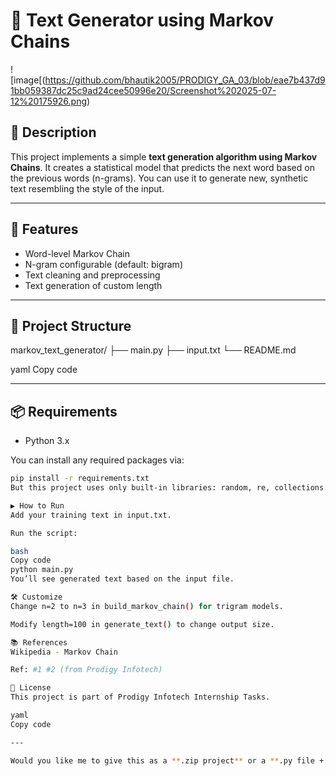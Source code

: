 # 🧠 Text Generator using Markov Chains

![image[(https://github.com/bhautik2005/PRODIGY_GA_03/blob/eae7b437d91bb059387dc25c9ad24cee50996e20/Screenshot%202025-07-12%20175926.png)

## 📌 Description

This project implements a simple **text generation algorithm using Markov Chains**. It creates a statistical model that predicts the next word based on the previous words (n-grams). You can use it to generate new, synthetic text resembling the style of the input.

---

## 🚀 Features

- Word-level Markov Chain
- N-gram configurable (default: bigram)
- Text cleaning and preprocessing
- Text generation of custom length

---

## 📁 Project Structure

markov_text_generator/
├── main.py
├── input.txt
└── README.md

yaml
Copy code

---

## 📦 Requirements

- Python 3.x

You can install any required packages via:

```bash
pip install -r requirements.txt
But this project uses only built-in libraries: random, re, collections.

▶️ How to Run
Add your training text in input.txt.

Run the script:

bash
Copy code
python main.py
You’ll see generated text based on the input file.

🛠️ Customize
Change n=2 to n=3 in build_markov_chain() for trigram models.

Modify length=100 in generate_text() to change output size.

📚 References
Wikipedia - Markov Chain

Ref: #1 #2 (from Prodigy Infotech)

🔖 License
This project is part of Prodigy Infotech Internship Tasks.

yaml
Copy code

---

Would you like me to give this as a **.zip project** or a **.py file + README.md** together in one downloadable file?







